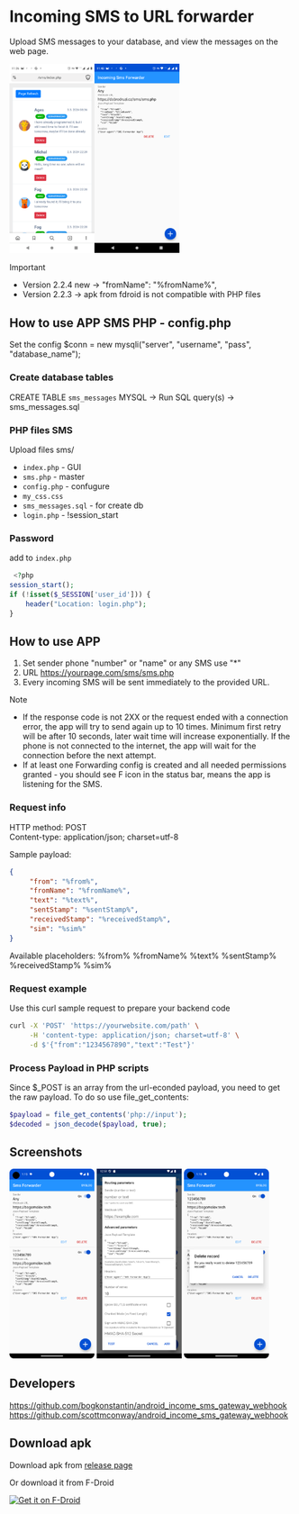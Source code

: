 # Incoming SMS to URL forwarder
Upload SMS messages to your database, and view the messages on the web page.


<img src="screen.png" width="30%"/><img alt="screenshot" src="screen_app.png" width="30%"/>


> [!IMPORTANT]  
> - Version 2.2.4  new -> "fromName": "%fromName%",
> - Version 2.2.3 -> apk from fdroid is not compatible with PHP files

## How to use APP SMS PHP - config.php
Set the config
$conn = new mysqli("server", "username", "pass", "database_name");

### Create database tables
CREATE TABLE `sms_messages`
MYSQL -> Run SQL query(s) -> sms_messages.sql

### PHP files SMS
Upload files sms/
- `index.php` - GUI
- `sms.php` - master
- `config.php` - confugure
- `my_css.css`
- `sms_messages.sql` - for create db
- `login.php` - !session_start

### Password
add to `index.php`
```php
 <?php
session_start();
if (!isset($_SESSION['user_id'])) {
    header("Location: login.php");
}
```


## How to use APP
1. Set sender phone "number" or "name" or any SMS use "*"
2. URL https://yourpage.com/sms/sms.php
3. Every incoming SMS will be sent immediately to the provided URL.

> [!NOTE]
> - If the response code is not 2XX or the request ended with a connection error, the app will try to send again up to 10 times.
> Minimum first retry will be after 10 seconds, later wait time will increase exponentially.
> If the phone is not connected to the internet, the app will wait for the connection before the next attempt.
>- If at least one Forwarding config is created and all needed permissions granted - you should see F icon in the status bar, means the app is listening for the SMS.

### Request info
HTTP method: POST  
Content-type: application/json; charset=utf-8  

Sample payload:  
```json
{
     "from": "%from%",
     "fromName": "%fromName%",
     "text": "%text%",
     "sentStamp": "%sentStamp%",
     "receivedStamp": "%receivedStamp%",
     "sim": "%sim%"
}
```

Available placeholders:
%from%
%fromName%
%text%
%sentStamp%
%receivedStamp%
%sim%

### Request example
Use this curl sample request to prepare your backend code
```bash
curl -X 'POST' 'https://yourwebsite.com/path' \
     -H 'content-type: application/json; charset=utf-8' \
     -d $'{"from":"1234567890","text":"Test"}'
```

### Process Payload in PHP scripts

Since $_POST is an array from the url-econded payload, you need to get the raw payload. To do so use file_get_contents:
```php
$payload = file_get_contents('php://input');
$decoded = json_decode($payload, true);
```

## Screenshots
<img alt="Incoming SMS Webhook Gateway screenshot 1" src="https://raw.githubusercontent.com/bogkonstantin/android_income_sms_gateway_webhook/master/fastlane/metadata/android/en-US/images/phoneScreenshots/1.png" width="30%"/> <img alt="Incoming SMS Webhook Gateway screenshot 2" src="https://raw.githubusercontent.com/bogkonstantin/android_income_sms_gateway_webhook/master/fastlane/metadata/android/en-US/images/phoneScreenshots/2.png" width="30%"/> <img alt="Incoming SMS Webhook Gateway screenshot 3" src="https://raw.githubusercontent.com/bogkonstantin/android_income_sms_gateway_webhook/master/fastlane/metadata/android/en-US/images/phoneScreenshots/3.png" width="30%"/>

## Developers
https://github.com/bogkonstantin/android_income_sms_gateway_webhook
https://github.com/scottmconway/android_income_sms_gateway_webhook

## Download apk

Download apk from [release page](https://github.com/scottmconway/android_income_sms_gateway_webhook/releases)

Or download it from F-Droid

[<img src="https://fdroid.gitlab.io/artwork/badge/get-it-on.png"
     alt="Get it on F-Droid"
     height="80">](https://f-droid.org/packages/tech.bogomolov.incomingsmsgateway/)
